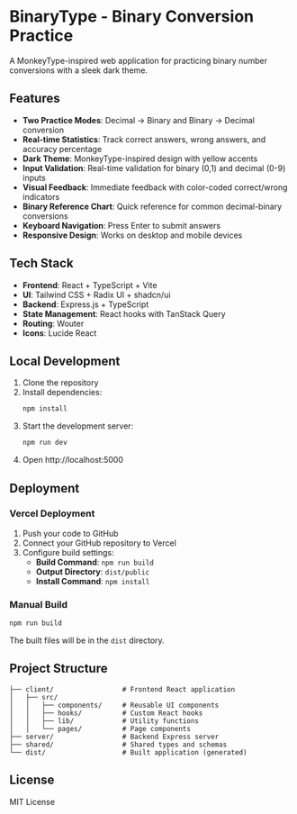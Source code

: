 # BinaryType - Binary Conversion Practice

A MonkeyType-inspired web application for practicing binary number conversions with a sleek dark theme.

## Features

- **Two Practice Modes**: Decimal → Binary and Binary → Decimal conversion
- **Real-time Statistics**: Track correct answers, wrong answers, and accuracy percentage
- **Dark Theme**: MonkeyType-inspired design with yellow accents
- **Input Validation**: Real-time validation for binary (0,1) and decimal (0-9) inputs
- **Visual Feedback**: Immediate feedback with color-coded correct/wrong indicators
- **Binary Reference Chart**: Quick reference for common decimal-binary conversions
- **Keyboard Navigation**: Press Enter to submit answers
- **Responsive Design**: Works on desktop and mobile devices

## Tech Stack

- **Frontend**: React + TypeScript + Vite
- **UI**: Tailwind CSS + Radix UI + shadcn/ui
- **Backend**: Express.js + TypeScript
- **State Management**: React hooks with TanStack Query
- **Routing**: Wouter
- **Icons**: Lucide React

## Local Development

1. Clone the repository
2. Install dependencies:
   ```bash
   npm install
   ```
3. Start the development server:
   ```bash
   npm run dev
   ```
4. Open http://localhost:5000

## Deployment

### Vercel Deployment

1. Push your code to GitHub
2. Connect your GitHub repository to Vercel
3. Configure build settings:
   - **Build Command**: `npm run build`
   - **Output Directory**: `dist/public`
   - **Install Command**: `npm install`

### Manual Build

```bash
npm run build
```

The built files will be in the `dist` directory.

## Project Structure

```
├── client/                 # Frontend React application
│   ├── src/
│   │   ├── components/     # Reusable UI components
│   │   ├── hooks/          # Custom React hooks
│   │   ├── lib/            # Utility functions
│   │   └── pages/          # Page components
├── server/                 # Backend Express server
├── shared/                 # Shared types and schemas
└── dist/                   # Built application (generated)
```

## License

MIT License